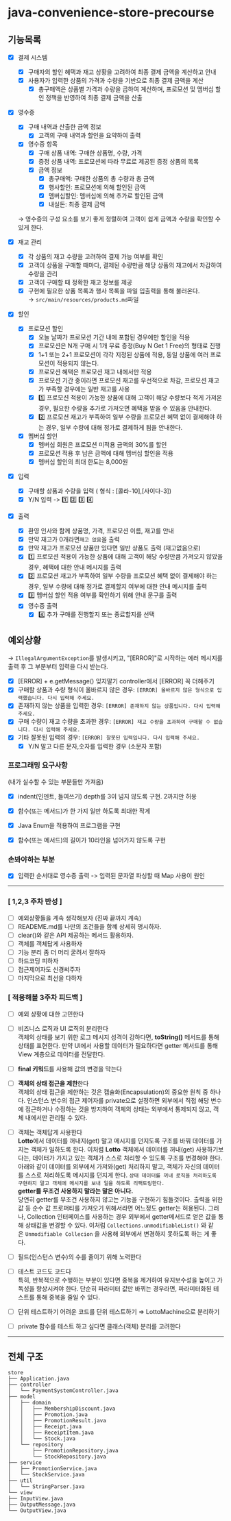 # java-convenience-store-precourse

## 기능목록

- [x]  결제 시스템
    - [x]  구매자의 할인 혜택과 재고 상황을 고려하여 최종 결제 금액을 계산하고 안내
    - [x]  사용자가 입력한 상품의 가격과 수량을 기반으로 최종 결제 금액을 계산
        - [x]  총구매액은 상품별 가격과 수량을 곱하여 계산하며, 프로모션 및 멤버십 할인 정책을 반영하여 최종 결제 금액을 산출
- [x]  영수증
    - [x]  구매 내역과 산출한 금액 정보
        - [x]  고객의 구매 내역과 할인을 요약하여 출력
    - [x]  영수증 항목
        - [x]  구매 상품 내역: 구매한 상품명, 수량, 가격
        - [x]  증정 상품 내역: 프로모션에 따라 무료로 제공된 증정 상품의 목록
        - [x]  금액 정보
            - [x]  총구매액: 구매한 상품의 총 수량과 총 금액
            - [x]  행사할인: 프로모션에 의해 할인된 금액
            - [x]  멤버십할인: 멤버십에 의해 추가로 할인된 금액
            - [x]  내실돈: 최종 결제 금액

      → 영수증의 구성 요소를 보기 좋게 정렬하여 고객이 쉽게 금액과 수량을 확인할 수 있게 한다.

- [x]  재고 관리
    - [x]  각 상품의 재고 수량을 고려하여 결제 가능 여부를 확인
    - [x]  고객이 상품을 구매할 때마다, 결제된 수량만큼 해당 상품의 재고에서 차감하여 수량을 관리
    - [x]  고객이 구매할 때 정확한 재고 정보를 제공
    - [x]  구현에 필요한 상품 목록과 행사 목록을 파일 입출력을 통해 불러온다.  
    → `src/main/resources/products.md`파일
- [x]  할인
    - [x]  프로모션 할인
        - [x]  오늘 날짜가 프로모션 기간 내에 포함된 경우에만 할인을 적용
        - [x]  프로모션은 N개 구매 시 1개 무료 증정(Buy N Get 1 Free)의 형태로 진행
        - [x]  1+1 또는 2+1 프로모션이 각각 지정된 상품에 적용, 동일 상품에 여러 프로모션이 적용되지 않는다.
        - [x]  프로모션 혜택은 프로모션 재고 내에서만 적용
        - [x]  프로모션 기간 중이라면 프로모션 재고를 우선적으로 차감, 프로모션 재고가 부족할 경우에는 일반 재고를 사용
        - [x]  1️⃣ 프로모션 적용이 가능한 상품에 대해 고객이 해당 수량보다 적게 가져온 경우, 필요한 수량을 추가로 가져오면 혜택을 받을 수 있음을 안내한다.
        - [x]  2️⃣ 프로모션 재고가 부족하여 일부 수량을 프로모션 혜택 없이 결제해야 하는 경우, 일부 수량에 대해 정가로 결제하게 됨을 안내한다.
    - [x]  멤버십 할인
        - [x]  멤버십 회원은 프로모션 미적용 금액의 30%를 할인
        - [x]  프로모션 적용 후 남은 금액에 대해 멤버십 할인을 적용
        - [x]  멤버십 할인의 최대 한도는 8,000원
- [x]  입력
    - [x]  구매할 상품과 수량을 입력 ( 형식 : [콜라-10],[사이다-3])
    - [x]  Y/N 입력 -> 1️⃣ 2️⃣ 3️⃣ 4️⃣
- [x]  출력
    - [x]  환영 인사와 함께 상품명, 가격, 프로모션 이름, 재고를 안내 
      - [x] 만약 재고가 0개라면`재고 없음`을 출력
      - [x] 만약 재고가 프로모션 상품만 있다면 일반 상품도 출력 (재고없음으로)
    - [x]  1️⃣ 프로모션 적용이 가능한 상품에 대해 고객이 해당 수량만큼 가져오지 않았을 경우, 혜택에 대한 안내 메시지를 출력
    - [x]  2️⃣ 프로모션 재고가 부족하여 일부 수량을 프로모션 혜택 없이 결제해야 하는 경우, 일부 수량에 대해 정가로 결제할지 여부에 대한 안내 메시지를 출력
    - [x]  3️⃣ 멤버십 할인 적용 여부를 확인하기 위해 안내 문구를 출력
    - [x]  영수증 출력  
       - [x] 4️⃣ 추가 구매를 진행할지 또는 종료할지를 선택

## 예외상황

→ `IllegalArgumentException`를 발생시키고, "[ERROR]"로 시작하는 에러 메시지를 출력 후 그 부분부터 입력을 다시 받는다.
- [x] [ERROR] + e.getMessage() 잊지말기 controller에서 [ERROR] 꼭 더해주기
- [x]  구매할 상품과 수량 형식이 올바르지 않은 경우: `[ERROR] 올바르지 않은 형식으로 입력했습니다. 다시 입력해 주세요.`
- [x]  존재하지 않는 상품을 입력한 경우: `[ERROR] 존재하지 않는 상품입니다. 다시 입력해 주세요.`
- [x]  구매 수량이 재고 수량을 초과한 경우: `[ERROR] 재고 수량을 초과하여 구매할 수 없습니다. 다시 입력해 주세요.`
- [x]  기타 잘못된 입력의 경우: `[ERROR] 잘못된 입력입니다. 다시 입력해 주세요.`  
   - [x] Y/N 말고 다른 문자,숫자를 입력한 경우 (소문자 포함)

### 프로그래밍 요구사항
(내가 실수할 수 있는 부분들만 가져옴)
- [x]  indent(인덴트, 들여쓰기) depth를 3이 넘지 않도록 구현. 2까지만 허용
- [x]  함수(또는 메서드)가 한 가지 일만 하도록 최대한 작게
- [x]  Java Enum을 적용하여 프로그램을 구현
- [x]  함수(또는 메서드)의 길이가 10라인을 넘어가지 않도록 구현


### 손봐야하는 부분
- [x] 입력한 순서대로 영수증 출력 -> 입력된 문자열 파싱할 때 Map 사용이 원인
---
### [ 1,2,3 주차 반성 ]

- [ ]  예외상황들을 계속 생각해보자 (진짜 끝까지 계속)
- [ ]  READEME.md를 나만의 조건들을 함꼐 상세히 명시하자.
- [ ]  clear()와 같은 API 제공하는 메서드 활용하자.
- [ ]  객체를 객체답게 사용하자
- [ ]  기능 분리 좀 더 머리 굴려서 잘하자
- [ ]  하드코딩 피하자
- [ ]  접근제어자도 신경써주자
- [ ]  마지막으로 최선을 다하자

### [ 적용해볼 3주차 피드백 ] 

- [ ]  예외 상황에 대한 고민한다
- [ ]  비즈니스 로직과 UI 로직의 분리한다  
객체의 상태를 보기 위한 로그 메시지 성격이 강하다면, **toString()** 메서드를 통해 상태를 표현한다. 만약 UI에서 사용할 데이터가 필요하다면 getter 메서드를 통해 View 계층으로 데이터를 전달한다.

- [ ]  **final 키워드**를 사용해 값의 변경을 막는다
- [ ]  **객체의 상태 접근을 제한**한다  
객체의 상태 접근을 제한하는 것은 캡슐화(Encapsulation)의 중요한 원칙 중 하나다. 인스턴스 변수의 접근 제어자를 private으로 설정하면 외부에서 직접 해당 변수에 접근하거나 수정하는 것을 방지하여 객체의 상태는 외부에서 통제되지 않고, 객체 내에서만 관리될 수 있다.

- [ ]  객체는 객체답게 사용한다  
**Lotto**에서 데이터를 꺼내지(get) 말고 메시지를 던지도록 구조를 바꿔 데이터를 가지는 객체가 일하도록 한다. 이처럼 **Lotto** 객체에서 데이터를 꺼내(get) 사용하기보다는, 데이터가 가지고 있는 객체가 스스로 처리할 수 있도록 구조를 변경해야 한다. 아래와 같이 데이터를 외부에서 가져와(get) 처리하지 말고, 객체가 자신의 데이터를 스스로 처리하도록 메시지를 던지게 한다.
`상태 데이터를 꺼내 로직을 처리하도록 구현하지 말고 객체에 메시지를 보내 일을 하도록 리팩토링한다.`  
**getter를 무조건 사용하지 말라는 말은 아니다.**  
당연히 getter를 무조건 사용하지 않고는 기능을 구현하기 힘들것이다. 출력을 위한 값 등 순수 값 프로퍼티를 가져오기 위해서라면 어느정도 getter는 허용된다. 그러나, Collection 인터페이스를 사용하는 경우 외부에서 getter메서드로 얻은 값을 통해 상태값을 변경할 수 있다.
이처럼 `Collections.unmodifiableList()` 와 같은 `Unmodifiable Collecion` 을 사용해 외부에서 변경하지 못하도록 하는 게 좋다.

- [ ]  필드(인스턴스 변수)의 수를 줄이기 위해 노력한다
- [ ]  테스트 코드도 코드다  
특히, 반복적으로 수행하는 부분이 있다면 중복을 제거하여 유지보수성을 높이고 가독성을 향상시켜야 한다. 단순히 파라미터 값만 바뀌는 경우라면, 파라미터화된 테스트를 통해 중복을 줄일 수 있다.

- [ ]  단위 테스트하기 어려운 코드를 단위 테스트하기 ⇒ LottoMachine으로 분리하기
- [ ]  private 함수를 테스트 하고 싶다면 클래스(객체) 분리를 고려한다

---
## 전체 구조
```
store
├── Application.java
├── controller
│   └── PaymentSystemController.java
├── model
│   ├── domain
│   │   ├── MembershipDiscount.java
│   │   ├── Promotion.java
│   │   ├── PromotionResult.java
│   │   ├── Receipt.java
│   │   ├── ReceiptItem.java
│   │   └── Stock.java
│   └── repository
│       ├── PromotionRepository.java
│       └── StockRepository.java
├── service
│   ├── PromotionService.java
│   └── StockService.java
├── util
│   └── StringParser.java
└── view
├── InputView.java
├── OutputMessage.java
└── OutputView.java
```